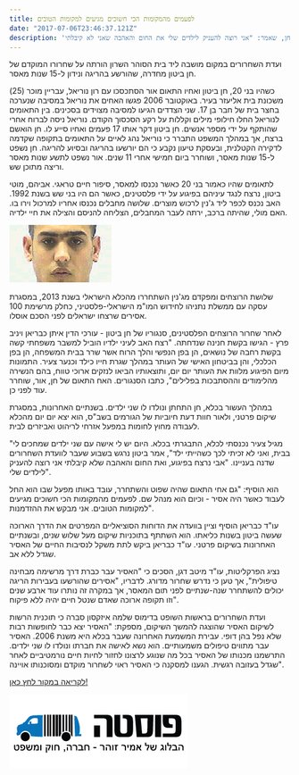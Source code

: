 ```yaml
---
title: לפעמים מהמקומות הכי חשוכים מגיעים למקומות הטובים
date: "2017-07-06T23:46:37.121Z"
description: 'חן ביטון ואחיו התאום היו בני 6 כאשר אביהם נרצח לנגד עיניהם בפיגוע. לפני 11 שנים דקר חן למוות צעיר במסיבה, ואחיו סייע לו. בשנת 2013 שוחררו רוצחי האב, ובשבוע שעבר אישרה ועדת השחרורים שחרור מוקדם לחן, שאמר: "אני רוצה להעניק לילדים שלי את החום והאהבה שאני לא קיבלתי"'
---
```


ועדת השחרורים במקום מושבה ליד בית הסוהר השרון הורתה על שחרורו המוקדם של חן ביטון מחדרה, שהורשע בהריגה ונידון ל-15 שנות מאסר.

כשהיו בני 20, חן ביטון ואחיו התאום אור הסתכסכו עם רון נוריאל, עבריין מוכר (25) משכונת בית אליעזר בעיר. באוקטובר 2006 פגשו האחים את נוריאל במסיבה שנערכה בחצר בית של חבר בן 17. שני הצדדים הגיעו למסיבה מצוידים בסכינים. בין התאומים לנוריאל החלו חילופי מילים וקללות על רקע הסכסוך הקודם. נוריאל ניסה לברוח אחרי שהותקף על ידי מספר אנשים. חן ביטון דקר אותו 17 פעמים ואחיו סייע לו. חן הואשם ברצח, אך במהלך המשפט התברר כי נוריאל נהג לאיים על התאומים בתקופה שקדמה לדקירה הקטלנית, ובעסקת טיעון נקבע כי הם יורשעו בהריגה ובסיוע להריגה. חן נשפט ל-15 שנות מאסר, ושוחרר ביום חמישי אחרי 11 שנים. אור נשפט לתשע שנות מאסר וריצה מתוכן שש. 

לתאומים שהיו כאמור בני 20 כאשר נכנסו למאסר, סיפור חיים טראגי. אביהם, מוטי ביטון, נרצח לנגד עיניהם בפיגוע על ידי פלסטינים, כאשר הם היו בני שש בשנת 1992. האב נכנס לכפר ליד ג'נין לרכוש מוצרים. שלושה מחבלים נכנסו אחריו למרכול וירו בו. האם מולי, שהיתה ברכב, ירתה לעבר המחבלים, הצליחה להניסם והצילה את חיי ילדיה.

![חן ביטון](./1.jpeg)

שלושת הרוצחים ומפקדם מג'נין השתחררו מהכלא הישראלי בשנת 2013, במסגרת עסקה עם ממשלת נתניהו לחידוש המו"מ הישראלי-פלסטיני, כחלק מרשימת 100 אסירים שרצחו ישראלים לפני הסכם אוסלו. 

לאחר שחרור הרוצחים הפלסטינים, סנגוריו של חן ביטון - עורכי הדין איתן כבריאן ויניב פרץ - הגישו בקשת חנינה שנדחתה. "רצח האב לעיני ילדיו הוביל למשבר משפחתי קשה בקשת רחבה של נושאים, הן בפן הנפשי והלך הרוח אשר שרר בבית המשפחה, הן בפן הכלכלי, והן בביטחון האישי של העותר במהלך שגרת חייו כילד וכנער צעיר. התמונות מיום הפיגוע מלוות את העותר יום יום, ותוצאותיו הביאו לנזקים ארוכי טווח, בהם הנשירה מהלימודים וההסתבכות בפלילים", כתבו הסנגורים. האח התאום של חן, אור, שוחרר עוד לפני כן.

במהלך העשור בכלא, חן התחתן ונולדו לו שני ילדים. בשנתיים האחרונות, במסגרת שיקום פרטני, ולאור חוות דעת חיוביות של הגורמים בשב"ס, הוא יצא יום יום מהכלא לעבודה מחוץ לחומות במפעל אזרחי לריהוט ואביזרים לבית.

"מגיל צעיר נכנסתי לכלא, התבגרתי בכלא. היום יש לי אישה עם שני ילדים שמחכים לי בבית, ואני לא זכיתי לכך כשהייתי ילד", אמר ביטון נרגש בשבוע שעבר לוועדת השחרורים שדנה בעניינו. "אבי נרצח בפיגוע, ואת החום והאהבה שלא קיבלתי אני רוצה להעניק לילדים שלי".

הוא הוסיף: "גם אחי התאום שהיה שפוט והשתחרר, עובד באותו מפעל שבו הוא החל לעבוד כאשר היה אסיר - וכיום הוא מנהל שם. לפעמים מהמקומות הכי חשוכים מגיעים למקומות הטובים. אני מבקש את ההזדמנות".

עו"ד כבריאן הוסיף וציין בוועדה את הדוחות הסוציאליים המפרטים את הדרך הארוכה שעשה ביטון בשנות כליאתו. הוא השתתף בתוכניות שיקום מעל שלוש שנים, ובשנתיים האחרונות בשיקום פרטני. עו"ד כבריאן ביקש לתת משקל לנסיבות החיים של האסיר שגדל ללא אב.

נציג הפרקליטות, עו"ד מיטב דגן, הסכים כי "האסיר עבר כברת דרך מרשימה מבחינה טיפולית", אך טען כי נדרש שחרור מדורג. לדבריו, "אסירים שהורשעו בעבירות הריגה יכולים להשתחרר שנה-שנתיים לפני תום המאסר, אך במקרה זה נותרו עוד ארבע שנים וזו תקופה ארוכה שאדם שנטל חיים יהיה ללא פיקוח".

ועדת השחרורים בראשות השופט בדימוס שלמה איזקסון סברה כי תוכנית הרשות לשיקום האסיר שהוצגה להמשך השיקום, מספקת: "האסיר יצא כבר לחופשות רבות שלא נפל בהן דופי. עבירת המשמעת האחרונה שעבר בכלא היא משנת 2006. האסיר עבר מתווים טיפולים משמעותיים. הוא נשא לאישה את חברתו ונולדו לו שני ילדים. התרשמנו מכנותו של האסיר בכל מה שנוגע לרצונו לחזור לחיות חיים נורמטיביים לאחר שגדל בעזובה רגשית. הגענו למסקנה כי האסיר ראוי לשחרור מוקדם ומסוכנותו אויינה". 

<a class="article-logo" href="http://posta.co.il/widgetkit/%D7%9E%D7%93%D7%95%D7%A8%D7%99%D7%9D-1/%D7%9E%D7%90%D7%97%D7%A8%D7%99-%D7%94%D7%A1%D7%95%D7%A8%D7%92%D7%99%D7%9D/14641-%D7%9C%D7%A4%D7%A2%D7%9E%D7%99%D7%9D-%D7%9E%D7%94%D7%9E%D7%A7%D7%95%D7%9E%D7%95%D7%AA-%D7%94%D7%9B%D7%99-%D7%97%D7%A9%D7%95%D7%9B%D7%99%D7%9D-%D7%9E%D7%92%D7%99%D7%A2%D7%99%D7%9D-%D7%9C%D7%9E%D7%A7%D7%95%D7%9E%D7%95%D7%AA-%D7%94%D7%98%D7%95%D7%91%D7%99%D7%9D" target="_blank">לקריאה במקור לחץ כאן!</a>

![](./posta.png)